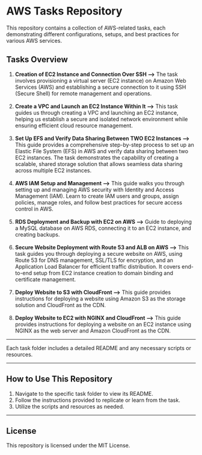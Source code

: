 # AWS Tasks Repository

This repository contains a collection of AWS-related tasks, each demonstrating different configurations, setups, and best practices for various AWS services.

## Tasks Overview

1. **Creation of EC2 Instance and Connection Over SSH -->** The task involves provisioning a virtual server (EC2 instance) on Amazon Web Services (AWS) and establishing a secure connection to it using SSH (Secure Shell) for remote management and operations.<br><br>
2. **Create a VPC and Launch an EC2 Instance Within It -->** This task guides us through creating a VPC and launching an EC2 instance, helping us establish a secure and isolated network environment while ensuring efficient cloud resource management.<br><br>
3. **Set Up EFS and Verify Data Sharing Between TWO EC2 Instances -->** This guide provides a comprehensive step-by-step process to set up an Elastic File System (EFS) in AWS and verify data sharing between two EC2 instances. The task demonstrates the capability of creating a scalable, shared storage solution that allows seamless data sharing across multiple EC2 instances.<br><br>
4. **AWS IAM Setup and Management -->** This guide walks you through setting up and managing AWS security with Identity and Access Management (IAM). Learn to create IAM users and groups, assign policies, manage roles, and follow best practices for secure access control in AWS.<br><br>
5. **RDS Deployment and Backup with EC2 on AWS -->** Guide to deploying a MySQL database on AWS RDS, connecting it to an EC2 instance, and creating backups.<br><br>
6. **Secure Website Deployment with Route 53 and ALB on AWS -->** This task guides you through deploying a secure website on AWS, using Route 53 for DNS management, SSL/TLS for encryption, and an Application Load Balancer for efficient traffic distribution. It covers end-to-end setup from EC2 instance creation to domain binding and certificate management.<br><br>
7. **Deploy Website to S3 with CloudFront -->** This guide provides instructions for deploying a website using Amazon S3 as the storage solution and CloudFront as the CDN.<br><br>
8. **Deploy Website to EC2 with NGINX and CloudFront -->** This guide provides instructions for deploying a website on an EC2 instance using NGINX as the web server and Amazon CloudFront as the CDN.

---

Each task folder includes a detailed README and any necessary scripts or resources.<br>


---

## How to Use This Repository

1. Navigate to the specific task folder to view its README.
2. Follow the instructions provided to replicate or learn from the task.
3. Utilize the scripts and resources as needed.

---

## License

This repository is licensed under the MIT License.
